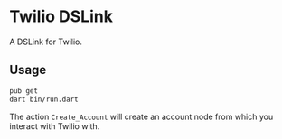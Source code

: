 # Twilio DSLink

A DSLink for Twilio.

## Usage

```bash
pub get
dart bin/run.dart
```

The action `Create_Account` will create an account node from which you interact with Twilio with.
